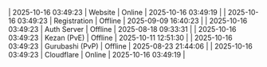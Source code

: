 | 2025-10-16 03:49:23 | Website | Online | 2025-10-16 03:49:19 |
| 2025-10-16 03:49:23 | Registration | Offline | 2025-09-09 16:40:23 |
| 2025-10-16 03:49:23 | Auth Server | Offline | 2025-08-18 09:33:31 |
| 2025-10-16 03:49:23 | Kezan (PvE) | Offline | 2025-10-11 12:51:30 |
| 2025-10-16 03:49:23 | Gurubashi (PvP) | Offline | 2025-08-23 21:44:06 |
| 2025-10-16 03:49:23 | Cloudflare | Online | 2025-10-16 03:49:19 |
